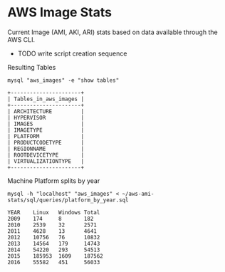 AWS Image Stats
==============

Current Image (AMI, AKI, ARI) stats based on data available through
the AWS CLI.  

* TODO write script creation sequence

Resulting Tables

```
mysql "aws_images" -e "show tables"

+----------------------+
| Tables_in_aws_images |
+----------------------+
| ARCHITECTURE         |
| HYPERVISOR           |
| IMAGES               |
| IMAGETYPE            |
| PLATFORM             |
| PRODUCTCODETYPE      |
| REGIONNAME           |
| ROOTDEVICETYPE       |
| VIRTUALIZATIONTYPE   |
+----------------------+
```

Machine Platform splits by year

```
mysql -h "localhost" "aws_images" < ~/aws-ami-stats/sql/queries/platform_by_year.sql

YEAR    Linux   Windows Total
2009    174     8       182
2010    2539    32      2571
2011    4628    13      4641
2012    10756   76      10832
2013    14564   179     14743
2014    54220   293     54513
2015    185953  1609    187562
2016    55582   451     56033
```

